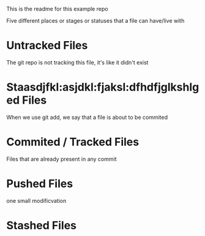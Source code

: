 This is the readme for this example repo

Five different places or stages or statuses that a file can have/live with

# Untracked Files

The git repo is not tracking this file, it's like it didn't exist

# Staasdjfkl:asjdkl:fjaksl:dfhdfjglkshlged Files

When we use git add, we say that a file is about to be commited

# Commited / Tracked Files

Files that are already present in any commit

# Pushed Files

one small modificvation

# Stashed Files
